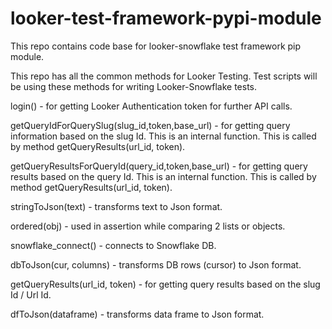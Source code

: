 # looker-test-framework-pypi-module
This repo contains code base for looker-snowflake test framework pip module.

This repo has all the common methods for Looker Testing. Test scripts will be using these methods for writing Looker-Snowflake tests.

login() - for getting Looker Authentication token for further API calls.

getQueryIdForQuerySlug(slug_id,token,base_url) - for getting query information based on the slug Id. This is an internal function. This is called by method getQueryResults(url_id, token).

getQueryResultsForQueryId(query_id,token,base_url) - for getting query results based on the query Id. This is an internal function. This is called by method getQueryResults(url_id, token).

stringToJson(text) - transforms text to Json format.

ordered(obj) - used in assertion while comparing 2 lists or objects.

snowflake_connect() - connects to Snowflake DB.

dbToJson(cur, columns) - transforms DB rows (cursor) to Json format.

getQueryResults(url_id, token) - for getting query results based on the slug Id / Url Id.

dfToJson(dataframe) - transforms data frame to Json format.
